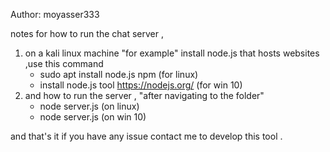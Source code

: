 

   Author: moyasser333

notes for how to run the chat server , 
1. on a kali linux machine "for example" install node.js that hosts websites ,use this command
   - sudo apt install node.js npm (for linux)
   - install node.js tool https://nodejs.org/ (for win 10)
2. and how to run the server , "after navigating to the folder"
   - node server.js (on linux)
   - node server.js (on win 10)

  and that's it if you have any issue contact me to develop this tool .

